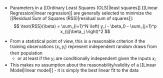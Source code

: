 - Parameters in a [[Ordinary Least Squares (OLS)|least squares]] [[Linear Regression|linear regression]] are generally selected to minimize the [[Residual Sum of Squares (RSS)|residual sum of squares]]:$$
\text{RSS}(\beta) = \sum_{i=1}^N \left( y_i - \beta_0 - \sum_{j=1}^p x_{ij}\beta_j \right)^2
$$
* From a statistical point of view, this is a reasonable criterion if the training observations $(x_i, y_i)$ represent independent random draws from their population
	* or at least if the $y_i$ are conditionally independent given the inputs $x_i$
* This makes no assumption about the reasonability/validity of a [[Linear Model|linear model]] - it is simply the best linear fit to the data